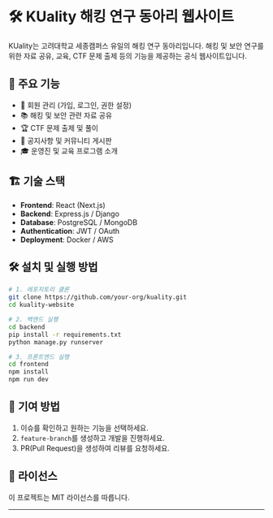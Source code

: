 # 🛠 KUality 해킹 연구 동아리 웹사이트

KUality는 고려대학교 세종캠퍼스 유일의 해킹 연구 동아리입니다. 해킹 및 보안 연구를 위한 자료 공유, 교육, CTF 문제 출제 등의 기능을 제공하는 공식 웹사이트입니다.

## 🚀 주요 기능
- 🔐 회원 관리 (가입, 로그인, 권한 설정)
- 📚 해킹 및 보안 관련 자료 공유
- 🏆 CTF 문제 출제 및 풀이
- 📢 공지사항 및 커뮤니티 게시판
- 🎓 운영진 및 교육 프로그램 소개

## 🏗 기술 스택
- **Frontend**: React (Next.js)
- **Backend**: Express.js / Django
- **Database**: PostgreSQL / MongoDB
- **Authentication**: JWT / OAuth
- **Deployment**: Docker / AWS

## 🛠 설치 및 실행 방법
```bash
# 1. 레포지토리 클론
git clone https://github.com/your-org/kuality.git
cd kuality-website

# 2. 백엔드 실행
cd backend
pip install -r requirements.txt
python manage.py runserver

# 3. 프론트엔드 실행
cd frontend
npm install
npm run dev
```

## 🤝 기여 방법
1. 이슈를 확인하고 원하는 기능을 선택하세요.
2. `feature-branch`를 생성하고 개발을 진행하세요.
3. PR(Pull Request)을 생성하여 리뷰를 요청하세요.

## 📜 라이선스
이 프로젝트는 MIT 라이선스를 따릅니다.

---
